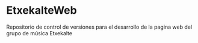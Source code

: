 # EtxekalteWeb
Repositorio de control de versiones para el desarrollo de la pagina web del grupo de música Etxekalte
